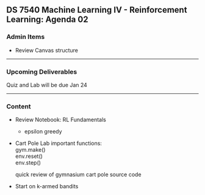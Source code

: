 ## DS 7540 Machine Learning IV - Reinforcement Learning: Agenda 02



### Admin Items

- Review Canvas structure

---

### Upcoming Deliverables

Quiz and Lab will be due Jan 24

---

### Content

- Review Notebook: RL Fundamentals
  - epsilon greedy

- Cart Pole Lab
  important functions:  
  gym.make()  
  env.reset()  
  env.step()

  quick review of gymnasium cart pole source code

- Start on k-armed bandits
